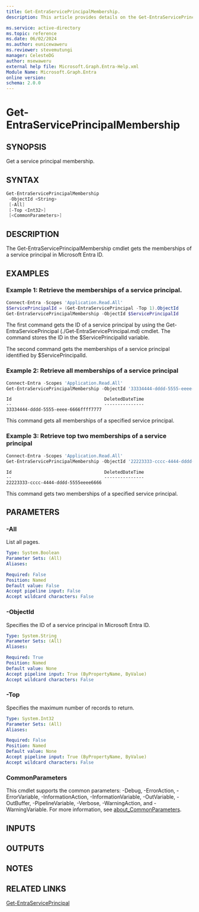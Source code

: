 ```yaml
---
title: Get-EntraServicePrincipalMembership.
description: This article provides details on the Get-EntraServicePrincipalMembership command.

ms.service: active-directory
ms.topic: reference
ms.date: 06/02/2024
ms.author: eunicewaweru
ms.reviewer: stevemutungi
manager: CelesteDG
author: msewaweru
external help file: Microsoft.Graph.Entra-Help.xml
Module Name: Microsoft.Graph.Entra
online version:
schema: 2.0.0
---
```


# Get-EntraServicePrincipalMembership

## SYNOPSIS

Get a service principal membership.

## SYNTAX

```powershell
Get-EntraServicePrincipalMembership 
 -ObjectId <String>
 [-All] 
 [-Top <Int32>]
 [<CommonParameters>]
```

## DESCRIPTION

The Get-EntraServicePrincipalMembership cmdlet gets the memberships of a service principal in Microsoft Entra ID.

## EXAMPLES

### Example 1: Retrieve the memberships of a service principal.

```powershell
Connect-Entra -Scopes 'Application.Read.All'
$ServicePrincipalId = (Get-EntraServicePrincipal -Top 1).ObjectId
Get-EntraServicePrincipalMembership -ObjectId $ServicePrincipalId
```

The first command gets the ID of a service principal by using the Get-EntraServicePrincipal (./Get-EntraServicePrincipal.md) cmdlet. 
The command stores the ID in the $ServicePrincipalId variable.

The second command gets the memberships of a service principal identified by $ServicePrincipalId.

### Example 2: Retrieve all memberships of a service principal

```powershell
Connect-Entra -Scopes 'Application.Read.All'
Get-EntraServicePrincipalMembership -ObjectId '33334444-dddd-5555-eeee-6666ffff7777' -All 
```

```output
Id                                   DeletedDateTime
--                                   ---------------
33334444-dddd-5555-eeee-6666ffff7777
```

This command gets all memberships of a specified service principal.

### Example 3: Retrieve top two memberships of a service principal

```powershell
Connect-Entra -Scopes 'Application.Read.All'
Get-EntraServicePrincipalMembership -ObjectId '22223333-cccc-4444-dddd-5555eeee6666' -Top 2
```

```output
Id                                   DeletedDateTime
--                                   ---------------
22223333-cccc-4444-dddd-5555eeee6666
```

This command gets two memberships of a specified service principal.

## PARAMETERS

### -All

List all pages.

```yaml
Type: System.Boolean
Parameter Sets: (All)
Aliases:

Required: False
Position: Named
Default value: False
Accept pipeline input: False
Accept wildcard characters: False
```

### -ObjectId

Specifies the ID of a service principal in Microsoft Entra ID.

```yaml
Type: System.String
Parameter Sets: (All)
Aliases:

Required: True
Position: Named
Default value: None
Accept pipeline input: True (ByPropertyName, ByValue)
Accept wildcard characters: False
```

### -Top

Specifies the maximum number of records to return.

```yaml
Type: System.Int32
Parameter Sets: (All)
Aliases:

Required: False
Position: Named
Default value: None
Accept pipeline input: True (ByPropertyName, ByValue)
Accept wildcard characters: False
```

### CommonParameters

This cmdlet supports the common parameters: -Debug, -ErrorAction, -ErrorVariable, -InformationAction, -InformationVariable, -OutVariable, -OutBuffer, -PipelineVariable, -Verbose, -WarningAction, and -WarningVariable. For more information, see [about_CommonParameters](https://go.microsoft.com/fwlink/?LinkID=113216).

## INPUTS

## OUTPUTS

## NOTES

## RELATED LINKS

[Get-EntraServicePrincipal](Get-EntraServicePrincipal.md)
